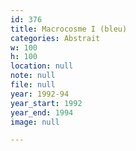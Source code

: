 ```yaml
---
id: 376
title: Macrocosme I (bleu)
categories: Abstrait
w: 100
h: 100
location: null
note: null
file: null
year: 1992-94
year_start: 1992
year_end: 1994
image: null

---
```

